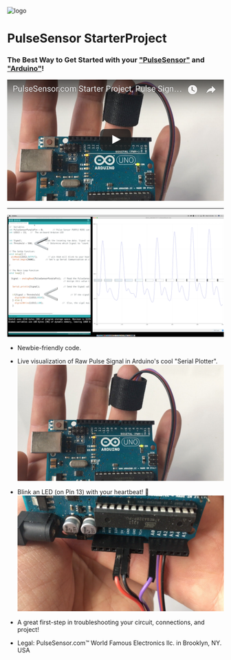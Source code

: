 ![logo](https://avatars0.githubusercontent.com/u/7002937?v=3&s=200)
# PulseSensor  StarterProject
### The Best Way to Get Started with your <a href="http://www.pulsesensor.com"> "PulseSensor"</a> and <a href="http://arduino.cc/"> "Arduino"</a>! 

[![Alt text](video-play.png)](https://www.youtube.com/watch?v=82T_zBZQkOE)


---------------------------------------------------------------------------------
![ScreenShot](screenshot-threshold-arrows.png)
* Newbie-friendly code.   
* Live visualization of Raw Pulse Signal in Arduino's cool "Serial Plotter".
![Arduino PulseSensor](Arduino-LEDonPin13-PulseSensor-Pic.jpg)
* Blink an LED (on Pin 13) with your heartbeat!  💓
![Arduino PulseSensor](connections.png)
* A great first-step in troubleshooting your circuit, connections, and project!




* Legal:  PulseSensor.com™ World Famous Electronics llc. in Brooklyn, NY. USA
